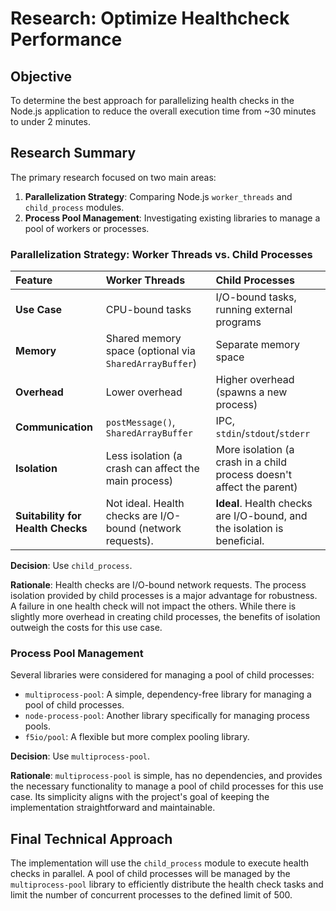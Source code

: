 # Research: Optimize Healthcheck Performance

## Objective

To determine the best approach for parallelizing health checks in the Node.js application to reduce the overall execution time from ~30 minutes to under 2 minutes.

## Research Summary

The primary research focused on two main areas:

1.  **Parallelization Strategy**: Comparing Node.js `worker_threads` and `child_process` modules.
2.  **Process Pool Management**: Investigating existing libraries to manage a pool of workers or processes.

### Parallelization Strategy: Worker Threads vs. Child Processes

| Feature | Worker Threads | Child Processes |
| :--- | :--- | :--- |
| **Use Case** | CPU-bound tasks | I/O-bound tasks, running external programs |
| **Memory** | Shared memory space (optional via `SharedArrayBuffer`) | Separate memory space |
| **Overhead** | Lower overhead | Higher overhead (spawns a new process) |
| **Communication** | `postMessage()`, `SharedArrayBuffer` | IPC, `stdin`/`stdout`/`stderr` |
| **Isolation** | Less isolation (a crash can affect the main process) | More isolation (a crash in a child process doesn't affect the parent) |
| **Suitability for Health Checks** | Not ideal. Health checks are I/O-bound (network requests). | **Ideal**. Health checks are I/O-bound, and the isolation is beneficial. |

**Decision**: Use `child_process`.

**Rationale**: Health checks are I/O-bound network requests. The process isolation provided by child processes is a major advantage for robustness. A failure in one health check will not impact the others. While there is slightly more overhead in creating child processes, the benefits of isolation outweigh the costs for this use case.

### Process Pool Management

Several libraries were considered for managing a pool of child processes:

-   `multiprocess-pool`: A simple, dependency-free library for managing a pool of child processes.
-   `node-process-pool`: Another library specifically for managing process pools.
-   `f5io/pool`: A flexible but more complex pooling library.

**Decision**: Use `multiprocess-pool`.

**Rationale**: `multiprocess-pool` is simple, has no dependencies, and provides the necessary functionality to manage a pool of child processes for this use case. Its simplicity aligns with the project's goal of keeping the implementation straightforward and maintainable.

## Final Technical Approach

The implementation will use the `child_process` module to execute health checks in parallel. A pool of child processes will be managed by the `multiprocess-pool` library to efficiently distribute the health check tasks and limit the number of concurrent processes to the defined limit of 500.
